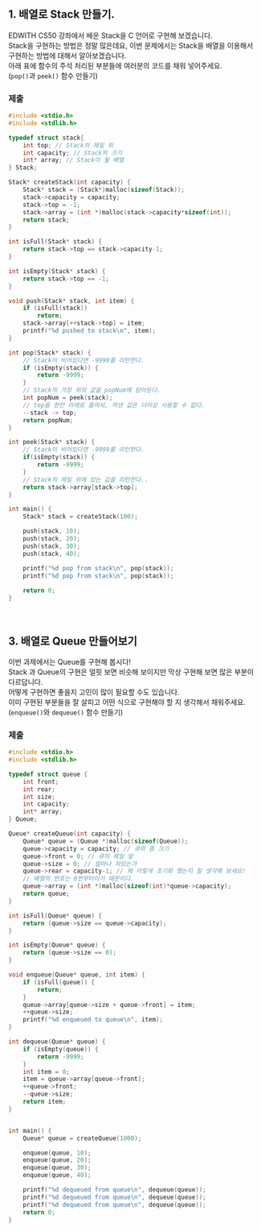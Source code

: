 ## 1.  배열로 Stack 만들기.

EDWITH CS50 강좌에서 배운 Stack을 C 언어로 구현해 보겠습니다.<br>
Stack을 구현하는 방법은 정말 많은데요, 이번 문제에서는 Stack을 배열을 이용해서 구현하는 방법에 대해서 알아보겠습니다.<br>
아래 표에 함수의 주석 처리된 부분들에 여러분의 코드를 채워 넣어주세요.<br>
(`pop()`과 `peek()` 함수 만들기)

### 제출

```C
#include <stdio.h>
#include <stdlib.h>

typedef struct stack{
    int top; // Stack의 제일 위
    int capacity; // Stack의 크기
    int* array; // Stack이 될 배열
} Stack;

Stack* createStack(int capacity) {
    Stack* stack = (Stack*)malloc(sizeof(Stack));
    stack->capacity = capacity;
    stack->top = -1;
    stack->array = (int *)malloc(stack->capacity*sizeof(int));
    return stack;
}

int isFull(Stack* stack) {
    return stack->top == stack->capacity-1;
}

int isEmpty(Stack* stack) {
    return stack->top == -1;
}

void push(Stack* stack, int item) {
    if (isFull(stack))
        return;
    stack->array[++stack->top] = item;
    printf("%d pushed to stack\n", item);
}

int pop(Stack* stack) {
    // Stack이 비어있다면 -9999를 리턴한다.
    if (isEmpty(stack)) {
        return -9999;
    }
    // Stack의 가장 위의 값을 popNum에 담아둔다.
    int popNum = peek(stack);
    // top을 한칸 아래로 줄여서, 꺼낸 값은 더이상 사용할 수 없다.
    --stack -> top;
    return popNum;
}

int peek(Stack* stack) {
    // Stack이 비어있다면 -9999를 리턴한다.
    if(isEmpty(stack)) {
        return -9999;
    }
    // Stack의 제일 위에 있는 값을 리턴한다..
    return stack->array[stack->top];
}

int main() {
    Stack* stack = createStack(100);

    push(stack, 10);
    push(stack, 20);
    push(stack, 30);
    push(stack, 40);

    printf("%d pop from stack\n", pop(stack));
    printf("%d pop from stack\n", pop(stack));
    
    return 0;
}
```

<br>

## 3. 배열로 Queue 만들어보기

이번 과제에서는 Queue를 구현해 봅시다!<br>
Stack 과 Queue의 구현은 얼핏 보면 비슷해 보이지만 막상 구현해 보면 많은 부분이 다르답니다.<br>
어떻게 구현하면 좋을지 고민이 많이 필요할 수도 있습니다.<br>
이미 구현된 부분들을 잘 살피고 어떤 식으로 구현해야 할 지 생각해서 채워주세요.<br>
(`enqueue()`와 `dequeue()` 함수 만들기)

### 제출

```C
#include <stdio.h>
#include <stdlib.h>

typedef struct queue {
    int front;
    int rear;
    int size;
    int capacity;
    int* array;
} Queue;

Queue* createQueue(int capacity) {
    Queue* queue = (Queue *)malloc(sizeof(Queue));
    queue->capacity = capacity; // 큐의 총 크기
    queue->front = 0; // 큐의 제일 앞
    queue->size = 0; // 얼마나 차있는가
    queue->rear = capacity-1; // 왜 이렇게 초기화 했는지 잘 생각해 보세요!
    // 배열의 번호는 0번부터이기 때문이다.
    queue->array = (int *)malloc(sizeof(int)*queue->capacity);
    return queue; 
}

int isFull(Queue* queue) {
    return (queue->size == queue->capacity);
}

int isEmpty(Queue* queue) {
    return (queue->size == 0);
}

void enqueue(Queue* queue, int item) {
    if (isFull(queue)) {
        return;
    }
    queue->array[queue->size + queue->front] = item;
    ++queue->size;
    printf("%d enqueued to queue\n", item);
}

int dequeue(Queue* queue) {
    if (isEmpty(queue)) {
        return -9999;
    }
    int item = 0;
    item = queue->array[queue->front];
    ++queue->front;
    --queue->size;
    return item;
}


int main() {
    Queue* queue = createQueue(1000);

    enqueue(queue, 10);
    enqueue(queue, 20);
    enqueue(queue, 30);
    enqueue(queue, 40);

    printf("%d dequeued from queue\n", dequeue(queue));
    printf("%d dequeued from queue\n", dequeue(queue));
    printf("%d dequeued from queue\n", dequeue(queue));
    return 0;
}
```
